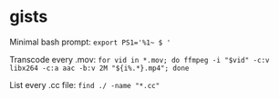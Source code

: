 # gists

Minimal bash prompt: `export PS1='%1~ $ '`

Transcode every .mov: `for vid in *.mov; do ffmpeg -i "$vid" -c:v libx264 -c:a aac -b:v 2M "${i%.*}.mp4"; done`

List every .cc file: `find ./ -name "*.cc"`
